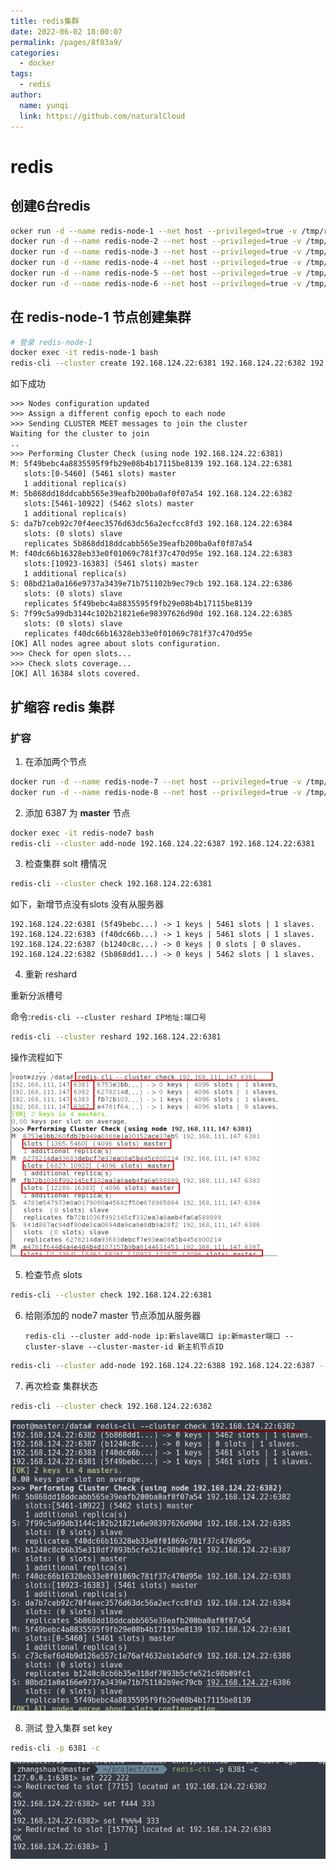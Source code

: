 ```yaml
---
title: redis集群
date: 2022-06-02 18:00:07
permalink: /pages/8f83a9/
categories:
  - docker
tags:
  - redis
author: 
  name: yunqi
  link: https://github.com/naturalCloud
---
```


# redis

## 创建6台redis

```bash
ocker run -d --name redis-node-1 --net host --privileged=true -v /tmp/redis/share/redis-node-1:/data redis:6.0.8 --cluster-enabled yes --appendonly yes --port 6381
docker run -d --name redis-node-2 --net host --privileged=true -v /tmp/redis/share/redis-node-2:/data redis:6.0.8 --cluster-enabled yes --appendonly yes --port 6382
docker run -d --name redis-node-3 --net host --privileged=true -v /tmp/redis/share/redis-node-3:/data redis:6.0.8 --cluster-enabled yes --appendonly yes --port 6383
docker run -d --name redis-node-4 --net host --privileged=true -v /tmp/redis/share/redis-node-4:/data redis:6.0.8 --cluster-enabled yes --appendonly yes --port 6384
docker run -d --name redis-node-5 --net host --privileged=true -v /tmp/redis/share/redis-node-5:/data redis:6.0.8 --cluster-enabled yes --appendonly yes --port 6385
docker run -d --name redis-node-6 --net host --privileged=true -v /tmp/redis/share/redis-node-6:/data redis:6.0.8 --cluster-enabled yes --appendonly yes --port 6386
```

## 在 **redis-node-1** 节点创建集群

```bash
# 登录 redis-node-1 
docker exec -it redis-node-1 bash
redis-cli --cluster create 192.168.124.22:6381 192.168.124.22:6382 192.168.124.22:6383 192.168.124.22:6384 192.168.124.22:6385 192.168.124.22:6386 --cluster-replicas 1
```

如下成功

```text
>>> Nodes configuration updated
>>> Assign a different config epoch to each node
>>> Sending CLUSTER MEET messages to join the cluster
Waiting for the cluster to join
..
>>> Performing Cluster Check (using node 192.168.124.22:6381)
M: 5f49bebc4a8835595f9fb29e08b4b17115be8139 192.168.124.22:6381
   slots:[0-5460] (5461 slots) master
   1 additional replica(s)
M: 5b868dd18ddcabb565e39eafb200ba0af0f07a54 192.168.124.22:6382
   slots:[5461-10922] (5462 slots) master
   1 additional replica(s)
S: da7b7ceb92c70f4eec3576d63dc56a2ecfcc8fd3 192.168.124.22:6384
   slots: (0 slots) slave
   replicates 5b868dd18ddcabb565e39eafb200ba0af0f07a54
M: f40dc66b16328eb33e0f01069c781f37c470d95e 192.168.124.22:6383
   slots:[10923-16383] (5461 slots) master
   1 additional replica(s)
S: 08bd21a0a166e9737a3439e71b751102b9ec79cb 192.168.124.22:6386
   slots: (0 slots) slave
   replicates 5f49bebc4a8835595f9fb29e08b4b17115be8139
S: 7f99c5a99db3144c102b21821e6e98397626d90d 192.168.124.22:6385
   slots: (0 slots) slave
   replicates f40dc66b16328eb33e0f01069c781f37c470d95e
[OK] All nodes agree about slots configuration.
>>> Check for open slots...
>>> Check slots coverage...
[OK] All 16384 slots covered.
```

## 扩缩容 **redis** 集群

### 扩容

1. 在添加两个节点

```bash
docker run -d --name redis-node-7 --net host --privileged=true -v /tmp/redis/share/redis-node-7:/data redis:6.0.8 --cluster-enabled yes --appendonly yes --port 6387
docker run -d --name redis-node-8 --net host --privileged=true -v /tmp/redis/share/redis-node-8:/data redis:6.0.8 --cluster-enabled yes --appendonly yes --port 6388
```

2. 添加 6387 为 **master** 节点

```bash
docker exec -it redis-node7 bash
redis-cli --cluster add-node 192.168.124.22:6387 192.168.124.22:6381
```

3. 检查集群 solt 槽情况

```bash
redis-cli --cluster check 192.168.124.22:6381
```

如下，新增节点没有slots 没有从服务器

```
192.168.124.22:6381 (5f49bebc...) -> 1 keys | 5461 slots | 1 slaves.
192.168.124.22:6383 (f40dc66b...) -> 1 keys | 5461 slots | 1 slaves.
192.168.124.22:6387 (b1240c8c...) -> 0 keys | 0 slots | 0 slaves.
192.168.124.22:6382 (5b868dd1...) -> 0 keys | 5462 slots | 1 slaves.
```

4. 重新 reshard

重新分派槽号

命令:`redis-cli --cluster reshard IP地址:端口号`

```bash
redis-cli --cluster reshard 192.168.124.22:6381

```

操作流程如下

  ![](https://raw.githubusercontent.com/naturalCloud/personal-cloud-image-warehouse/main/devops/redis.md/328854396889570.png)

5. 检查节点 slots

```bash
redis-cli --cluster check 192.168.124.22:6381
```

6. 给刚添加的 node7 master 节点添加从服务器

   `redis-cli --cluster add-node ip:新slave端口 ip:新master端口 --cluster-slave --cluster-master-id 新主机节点ID`

```bash
redis-cli --cluster add-node 192.168.124.22:6388 192.168.124.22:6387 --cluster-slave --cluster-master-id b1240c8cb6b35e318df7093b5cfe521c98b09fc1
```

7. 再次检查 集群状态

```bash
redis-cli --cluster check 192.168.124.22:6382
```

![](https://raw.githubusercontent.com/naturalCloud/personal-cloud-image-warehouse/main/devops/redis.md/225404025576212.png)

8. 测试 登入集群 set key

```bash
redis-cli -p 6381 -c
```

![登入集群set key](https://raw.githubusercontent.com/naturalCloud/personal-cloud-image-warehouse/main/devops/redis.md/248075824122690.png)
